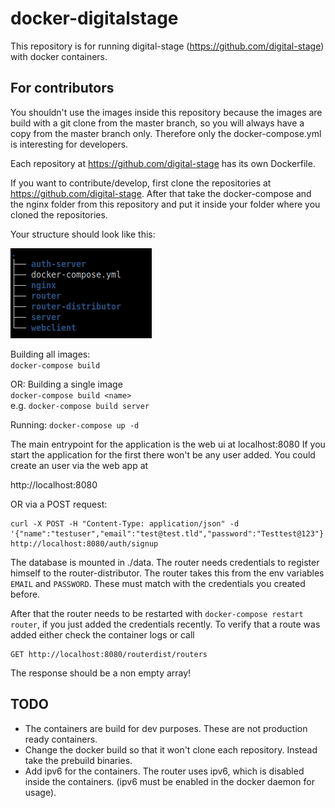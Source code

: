 # docker-digitalstage

This repository is for running digital-stage (https://github.com/digital-stage) with docker containers. 

## For contributors

You shouldn't use the images inside this repository because the images are build with a git clone from the master branch, so you will always have a copy from the master branch only. Therefore only the docker-compose.yml is interesting for developers.

Each repository at https://github.com/digital-stage has its own Dockerfile.  

If you want to contribute/develop, first clone the repositories at https://github.com/digital-stage.
After that take the docker-compose and the nginx folder from this repository and put it inside your folder where you cloned the repositories.  

Your structure should look like this:

![folder structure](structure.png)

Building all images:  
`docker-compose build`

OR: Building a single image  
`docker-compose build <name>`  
e.g. `docker-compose build server`

Running:
`docker-compose up -d`

The main entrypoint for the application is the web ui at localhost:8080
If you start the application for the first there won't be any user added. You could create an user via the web app at 

http://localhost:8080

OR via a POST request:  

    curl -X POST -H "Content-Type: application/json" -d '{"name":"testuser","email":"test@test.tld","password":"Testtest@123"}' http://localhost:8080/auth/signup

The database is mounted in ./data. 
The router needs credentials to register himself to the router-distributor. The router takes this from the env variables `EMAIL` and `PASSWORD`. These must match with the credentials you created before.

After that the router needs to be restarted with `docker-compose restart router`, if you just added the credentials recently. 
To verify that a route was added either check the container logs or call 

    GET http://localhost:8080/routerdist/routers

The response should be a non empty array!

## TODO

- The containers are build for dev purposes. These are not production ready containers.
- Change the docker build so that it won't clone each repository. Instead take the prebuild binaries.
- Add ipv6 for the containers. The router uses ipv6, which is disabled inside the containers. (ipv6 must be enabled in the docker daemon for usage).



